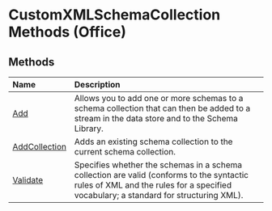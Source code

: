 
# CustomXMLSchemaCollection Methods (Office)

## Methods



|**Name**|**Description**|
|:-----|:-----|
|[Add](d5df782b-0e8b-e827-4cb4-40ddb9731e9b.md)|Allows you to add one or more schemas to a schema collection that can then be added to a stream in the data store and to the Schema Library. |
|[AddCollection](d3b49c57-9a5b-9b5b-0003-d09240d227c1.md)|Adds an existing schema collection to the current schema collection. |
|[Validate](c1358676-9df7-83fe-1b6c-8ef70f9d9c4b.md)|Specifies whether the schemas in a schema collection are valid (conforms to the syntactic rules of XML and the rules for a specified vocabulary; a standard for structuring XML).|
